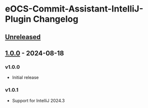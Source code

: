 <!-- Keep a Changelog guide -> https://keepachangelog.com -->

# eOCS-Commit-Assistant-IntelliJ-Plugin Changelog

## [Unreleased]

## [1.0.0] - 2024-08-18

### v1.0.0

- Initial release

### v1.0.1

- Support for IntelliJ 2024.3

[Unreleased]: https://github.com/fafeichter/eOCS-Commit-Assistant-IntelliJ-Plugin/compare/v1.0.0...HEAD
[1.0.0]: https://github.com/fafeichter/eOCS-Commit-Assistant-IntelliJ-Plugin/commits/v1.0.0